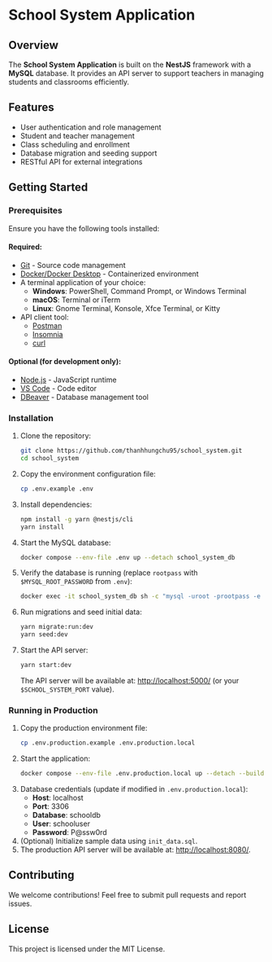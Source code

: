 # School System Application

## Overview
The **School System Application** is built on the **NestJS** framework with a **MySQL** database. It provides an API server to support teachers in managing students and classrooms efficiently.

## Features
- User authentication and role management
- Student and teacher management
- Class scheduling and enrollment
- Database migration and seeding support
- RESTful API for external integrations

## Getting Started
### Prerequisites
Ensure you have the following tools installed:

#### Required:
- [Git](https://git-scm.com/) - Source code management
- [Docker/Docker Desktop](https://www.docker.com/) - Containerized environment
- A terminal application of your choice:
  - **Windows**: PowerShell, Command Prompt, or Windows Terminal
  - **macOS**: Terminal or iTerm
  - **Linux**: Gnome Terminal, Konsole, Xfce Terminal, or Kitty
- API client tool:
  - [Postman](https://www.postman.com/)
  - [Insomnia](https://insomnia.rest/)
  - [curl](https://curl.se/)

#### Optional (for development only):
- [Node.js](https://nodejs.org/en) - JavaScript runtime
- [VS Code](https://code.visualstudio.com/) - Code editor
- [DBeaver](https://dbeaver.io/) - Database management tool

### Installation
1. Clone the repository:
   ```bash
   git clone https://github.com/thanhhungchu95/school_system.git
   cd school_system
   ```
2. Copy the environment configuration file:
   ```bash
   cp .env.example .env
   ```
3. Install dependencies:
   ```bash
   npm install -g yarn @nestjs/cli
   yarn install
   ```
4. Start the MySQL database:
   ```bash
   docker compose --env-file .env up --detach school_system_db
   ```
5. Verify the database is running (replace `rootpass` with `$MYSQL_ROOT_PASSWORD` from `.env`):
   ```bash
   docker exec -it school_system_db sh -c "mysql -uroot -prootpass -e 'SELECT 1;'"
   ```
6. Run migrations and seed initial data:
   ```bash
   yarn migrate:run:dev
   yarn seed:dev
   ```
7. Start the API server:
   ```bash
   yarn start:dev
   ```
   The API server will be available at: [http://localhost:5000/](http://localhost:5000/) (or your `$SCHOOL_SYSTEM_PORT` value).

### Running in Production
1. Copy the production environment file:
   ```bash
   cp .env.production.example .env.production.local
   ```
2. Start the application:
   ```bash
   docker compose --env-file .env.production.local up --detach --build
   ```
3. Database credentials (update if modified in `.env.production.local`):
   - **Host**: localhost
   - **Port**: 3306
   - **Database**: schooldb
   - **User**: schooluser
   - **Password**: P@ssw0rd
4. (Optional) Initialize sample data using `init_data.sql`.
5. The production API server will be available at: [http://localhost:8080/](http://localhost:8080/).

## Contributing
We welcome contributions! Feel free to submit pull requests and report issues.

## License
This project is licensed under the MIT License.
